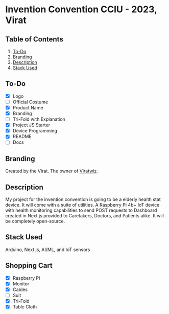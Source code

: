 # Invention Convention CCIU - 2023, Virat

## Table of Contents

1. [To-Do](#To-Do)
2. [Branding](#Branding)
3. [Description](#Description)
4. [Stack Used](#Stack)

<h2 id="To-Do">To-Do</h2>

- [x] Logo
- [ ] Official Costume
- [x] Product Name
- [x] Branding
- [ ] Tri-Fold with Explanation
- [x] Project JS Starter
- [x] Device Programming
- [x] README
- [ ] Docs

<h2 id="Branding">Branding</h2>
Created by the Virat. The owner of <a href="https://viratwiz.com">Viratwiz</a>.
<h2 id="Description">Description</h2>
My project for the invention convention is going to be a elderly health stat device. It will come with a suite of utilities. A Raspberry Pi 4b+ IoT device with health monitoring capabilities to send POST requests to Dashboard created in Next.js provided to Caretakers, Doctors, and Patients alike. It will be completely open-source.
<h2 id="Stack">Stack Used</h2>

Arduino, Next.js, AI/ML, and IoT sensors

<h2>Shopping Cart</h2>

- [x] Raspberry Pi
- [x] Monitor
- [x] Cables
- [ ] Suit
- [x] Tri-Fold
- [x] Table Cloth
